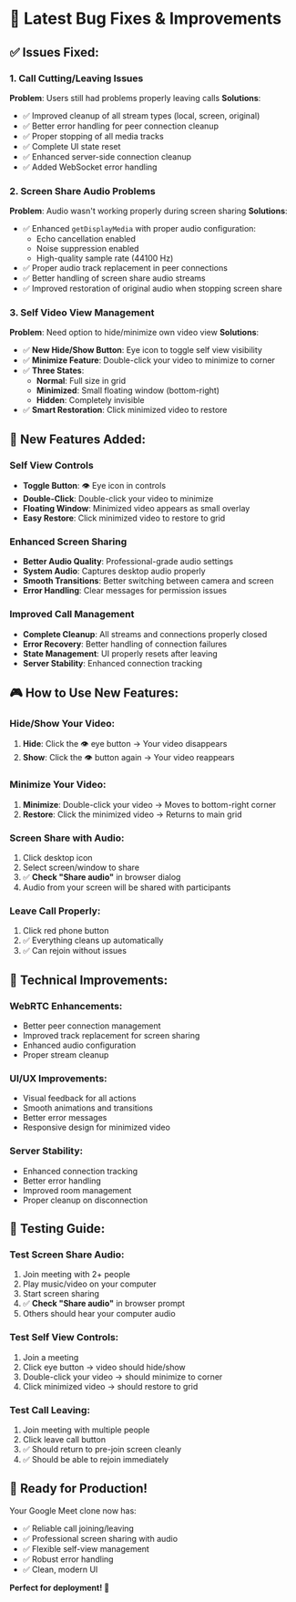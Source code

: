 # 🔧 Latest Bug Fixes & Improvements

## ✅ **Issues Fixed:**

### 1. **Call Cutting/Leaving Issues** 
**Problem**: Users still had problems properly leaving calls
**Solutions**:
- ✅ Improved cleanup of all stream types (local, screen, original)
- ✅ Better error handling for peer connection cleanup
- ✅ Proper stopping of all media tracks
- ✅ Complete UI state reset
- ✅ Enhanced server-side connection cleanup
- ✅ Added WebSocket error handling

### 2. **Screen Share Audio Problems**
**Problem**: Audio wasn't working properly during screen sharing
**Solutions**:
- ✅ Enhanced `getDisplayMedia` with proper audio configuration:
  - Echo cancellation enabled
  - Noise suppression enabled  
  - High-quality sample rate (44100 Hz)
- ✅ Proper audio track replacement in peer connections
- ✅ Better handling of screen share audio streams
- ✅ Improved restoration of original audio when stopping screen share

### 3. **Self Video View Management**
**Problem**: Need option to hide/minimize own video view
**Solutions**:
- ✅ **New Hide/Show Button**: Eye icon to toggle self view visibility
- ✅ **Minimize Feature**: Double-click your video to minimize to corner
- ✅ **Three States**:
  - **Normal**: Full size in grid
  - **Minimized**: Small floating window (bottom-right)
  - **Hidden**: Completely invisible
- ✅ **Smart Restoration**: Click minimized video to restore

## 🎯 **New Features Added:**

### **Self View Controls**
- **Toggle Button**: 👁️ Eye icon in controls
- **Double-Click**: Double-click your video to minimize
- **Floating Window**: Minimized video appears as small overlay
- **Easy Restore**: Click minimized video to restore to grid

### **Enhanced Screen Sharing**
- **Better Audio Quality**: Professional-grade audio settings
- **System Audio**: Captures desktop audio properly
- **Smooth Transitions**: Better switching between camera and screen
- **Error Handling**: Clear messages for permission issues

### **Improved Call Management**
- **Complete Cleanup**: All streams and connections properly closed
- **Error Recovery**: Better handling of connection failures
- **State Management**: UI properly resets after leaving
- **Server Stability**: Enhanced connection tracking

## 🎮 **How to Use New Features:**

### **Hide/Show Your Video:**
1. **Hide**: Click the 👁️ eye button → Your video disappears
2. **Show**: Click the 👁️ button again → Your video reappears

### **Minimize Your Video:**
1. **Minimize**: Double-click your video → Moves to bottom-right corner
2. **Restore**: Click the minimized video → Returns to main grid

### **Screen Share with Audio:**
1. Click desktop icon
2. Select screen/window to share
3. ✅ **Check "Share audio"** in browser dialog
4. Audio from your screen will be shared with participants

### **Leave Call Properly:**
1. Click red phone button
2. ✅ Everything cleans up automatically
3. ✅ Can rejoin without issues

## 🔧 **Technical Improvements:**

### **WebRTC Enhancements:**
- Better peer connection management
- Improved track replacement for screen sharing
- Enhanced audio configuration
- Proper stream cleanup

### **UI/UX Improvements:**
- Visual feedback for all actions
- Smooth animations and transitions
- Better error messages
- Responsive design for minimized video

### **Server Stability:**
- Enhanced connection tracking
- Better error handling
- Improved room management
- Proper cleanup on disconnection

## 🧪 **Testing Guide:**

### **Test Screen Share Audio:**
1. Join meeting with 2+ people
2. Play music/video on your computer
3. Start screen sharing
4. ✅ **Check "Share audio"** in browser prompt
5. Others should hear your computer audio

### **Test Self View Controls:**
1. Join a meeting
2. Click eye button → video should hide/show
3. Double-click your video → should minimize to corner
4. Click minimized video → should restore to grid

### **Test Call Leaving:**
1. Join meeting with multiple people
2. Click leave call button
3. ✅ Should return to pre-join screen cleanly
4. ✅ Should be able to rejoin immediately

## 🚀 **Ready for Production!**

Your Google Meet clone now has:
- ✅ Reliable call joining/leaving
- ✅ Professional screen sharing with audio
- ✅ Flexible self-view management
- ✅ Robust error handling
- ✅ Clean, modern UI

**Perfect for deployment! 🎉**
